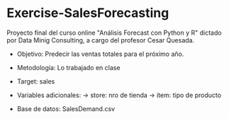 # Exercise-SalesForecasting

Proyecto final del curso online "Análisis Forecast con Python y R" dictado por Data Minig Consulting, a cargo del profesor Cesar Quesada.

- Objetivo:
  Predecir las ventas totales para el próximo año.

- Metodología: Lo trabajado en clase

- Target: sales

- Variables adicionales:
  -> store: nro de tienda
  -> item: tipo de producto

- Base de datos: SalesDemand.csv
